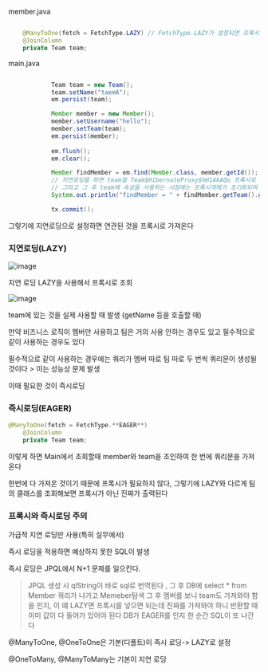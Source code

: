 member.java

```java

    @ManyToOne(fetch = FetchType.LAZY) // FetchType.LAZY가 설정되면 프록시 타입으로 변경, 이는 멤버 테이블만 DB에서 조회한다는 뜻
    @JoinColumn
    private Team team;

```

main.java

```java

            Team team = new Team();
            team.setName("taemA");
            em.persist(team);

            Member member = new Member();
            member.setUsername("hello");
            member.setTeam(team);
            em.persist(member);
            
            em.flush();
            em.clear();

            Member findMember = em.find(Member.class, member.getId());
            // 지연로딩을 하면 team을 Team$HibernateProxy$hH1AkAQo 프록시로 가져온다
            // 그리고 그 후 team에 속성을 사용하는 시점에는 프록시객체가 초기화되며 DB에서 값을 가져온다
            System.out.println("findMember = " + findMember.getTeam().getClass()); 

            tx.commit();

```

그렇기에 지연로딩으로 설정하면 연관된 것을 프록시로 가져온다

### 지연로딩(LAZY) 

![image](https://user-images.githubusercontent.com/78454649/153334327-d3193841-20da-41b8-85ae-e984447a4584.png)

지연 로딩 LAZY을 사용해서 프록시로 조회

![image](https://user-images.githubusercontent.com/78454649/153334405-3f1790f9-4915-491f-92fe-f5fafe70f969.png)

team에 있는 것을 실제 사용할 때 발생 (getName 등을 호출할 때)

만약 비즈니스 로직이 멤버만 사용하고 팀은 거의 사용 안하는 경우도 있고 필수적으로 같이 사용하는 경우도 있다

필수적으로 같이 사용하는 경우에는 쿼리가 멤버 따로 팀 따로 두 번씩 쿼리문이 생성될 것이다 > 이는 성능상 문제 발생

이때 필요한 것이 즉시로딩


### 즉시로딩(EAGER)

```java
@ManyToOne(fetch = FetchType.**EAGER**)
    @JoinColumn
    private Team team;

```

이렇게 하면 Main에서 조회할때 member와 team을 조인하여 한 번에 쿼리문을 가져온다

한번에 다 가져온 것이기 때문에 프록시가 필요하지 않다, 그렇기에 LAZY와 다르게 팀의 클래스를 조회해보면 프록시가 아닌 진짜가 출력된다


### 프록시와 즉시로딩 주의

가급적 지연 로딩만 사용(특히 실무에서) 

즉시 로딩을 적용하면 예상하지 못한 SQL이 발생

즉시 로딩은 JPQL에서 N+1 문제를 일으킨다. 
> JPQL 생성 시 qlString이 바로 sql로 번역된다 , 그 후 DB에 select * from Member 쿼리가 나가고 Memeber탐색 
> 그 후 멤버를 보니 team도 가져와야 함을 인지, 이 떄 LAZY면 프록시를 넣으면 되는데 진짜를 가져와야 하니 반환할 때 이미 값이 다 들어가 있어야 된다
> DB가 EAGER를 인지 한 순간 SQL이 또 나간다

@ManyToOne, @OneToOne은 기본(디폴트)이 즉시 로딩-> LAZY로 설정

@OneToMany, @ManyToMany는 기본이 지연 로딩

